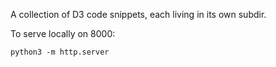 A collection of D3 code snippets, each living in its own subdir. 

To serve locally on 8000:
```
python3 -m http.server
```
